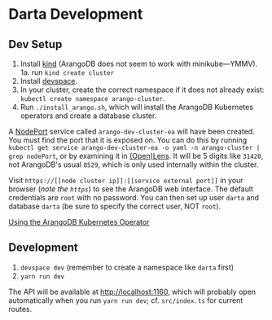 # Darta Development

## Dev Setup

1. Install [kind](https://kind.sigs.k8s.io/docs/user/quick-start/) (ArangoDB does not seem to work with minikube—YMMV).
    1a. run `kind create cluster`
2. Install [devspace](https://devspace.sh/cli/docs/getting-started/installation).
3. In your cluster, create the correct namespace if it does not already exist: `kubectl create namespace arango-cluster`.
4. Run `./install_arango.sh`, which will install the ArangoDB Kubernetes operators and create a database cluster.

A [NodePort](https://kubernetes.io/docs/concepts/services-networking/service/#type-nodeport) service called `arango-dev-cluster-ea` will have been created. You must find the port that it is exposed on. You can do this by running `kubectl get service arango-dev-cluster-ea -o yaml -n arango-cluster | grep nodePort`, or by examining it in [(Open)](https://github.com/MuhammedKalkan/OpenLens)[Lens](https://docs.k8slens.dev/getting-started/install-lens/). It will be 5 digits like `31420`, not ArangoDB's usual `8529`, which is only used internally within the cluster.

Visit `https://[[node cluster ip]]:[[service external port]]` in your browser (*note the `https`*) to see the ArangoDB web interface. The default credentials are `root` with no password. You can then set up user `darta` and database `darta` (be sure to specify the correct user, NOT `root`).

[Using the ArangoDB Kubernetes Operator](https://www.arangodb.com/docs/stable/deployment-kubernetes-usage.html)

## Development

1. `devspace dev` (remember to create a namespace like `darta` first)
2. `yarn run dev`

The API will be available at [http://localhost:1160](http://localhost:1160), which will probably open automatically when you run `yarn run dev`; cf. `src/index.ts` for current routes.